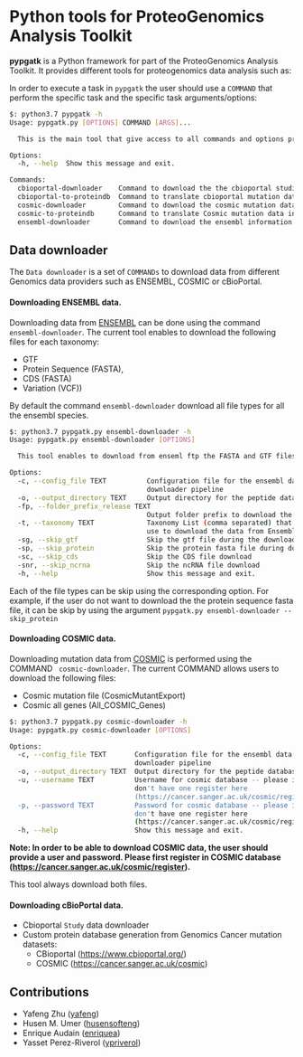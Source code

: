 # Python tools for ProteoGenomics Analysis Toolkit


**pypgatk** is a Python framework for part of the ProteoGenomics Analysis Toolkit. It provides different tools for proteogenomics data analysis such as:

In order to execute a task in `pypgatk` the user should use a `COMMAND` that perform the specific task and the specific task arguments/options:

```bash
$: python3.7 pypgatk -h
Usage: pypgatk.py [OPTIONS] COMMAND [ARGS]...

  This is the main tool that give access to all commands and options provided by the pypgatk

Options:
  -h, --help  Show this message and exit.

Commands:
  cbioportal-downloader    Command to download the the cbioportal studies
  cbioportal-to-proteindb  Command to translate cbioportal mutation data into proteindb
  cosmic-downloader        Command to download the cosmic mutation database
  cosmic-to-proteindb      Command to translate Cosmic mutation data into proteindb
  ensembl-downloader       Command to download the ensembl information

```

Data downloader
----------------

The `Data downloader` is a set of `COMMANDs` to download data from different Genomics data providers such as ENSEMBL, COSMIC or cBioPortal.

#### Downloading ENSEMBL data.

Downloading data from [ENSEMBL](https://www.ensembl.org/info/data/ftp/index.html) can be done using the command `ensembl-downloader`. The current tool enables to download the following files for each taxonomy:

- GTF
- Protein Sequence (FASTA),
- CDS (FASTA)
- Variation (VCF))

By default the command `ensembl-downloader` download all file types for all the ensembl species.

```bash
$: python3.7 pypgatk.py ensembl-downloader -h
Usage: pypgatk.py ensembl-downloader [OPTIONS]

  This tool enables to download from enseml ftp the FASTA and GTF files

Options:
  -c, --config_file TEXT          Configuration file for the ensembl data
                                  downloader pipeline
  -o, --output_directory TEXT     Output directory for the peptide databases
  -fp, --folder_prefix_release TEXT
                                  Output folder prefix to download the data
  -t, --taxonomy TEXT             Taxonomy List (comma separated) that will be
                                  use to download the data from Ensembl
  -sg, --skip_gtf                 Skip the gtf file during the download
  -sp, --skip_protein             Skip the protein fasta file during download
  -sc, --skip_cds                 Skip the CDS file download
  -snr, --skip_ncrna              Skip the ncRNA file download
  -h, --help                      Show this message and exit.

```

Each of the file types can be skip using the corresponding option. For example, if the user do not want to download the the protein sequence fasta file, it can be skip by using the argument `pypgatk.py ensembl-downloader --skip_protein`

#### Downloading COSMIC data.

Downloading mutation data from [COSMIC](https://cancer.sanger.ac.uk/cosmic) is performed using the COMMAND ` cosmic-downloader`. The current COMMAND allows users to download the following files:

- Cosmic mutation file (CosmicMutantExport)
- Cosmic all genes (All_COSMIC_Genes)

```bash
$: python3.7 pypgatk.py cosmic-downloader -h
Usage: pypgatk.py cosmic-downloader [OPTIONS]

Options:
  -c, --config_file TEXT       Configuration file for the ensembl data
                               downloader pipeline
  -o, --output_directory TEXT  Output directory for the peptide databases
  -u, --username TEXT          Username for cosmic database -- please if you
                               don't have one register here
                               (https://cancer.sanger.ac.uk/cosmic/register)
  -p, --password TEXT          Password for cosmic database -- please if you
                               don't have one register here
                               (https://cancer.sanger.ac.uk/cosmic/register)
  -h, --help                   Show this message and exit.

```

__Note: In order to be able to download COSMIC data, the user should provide a user and password. Please first register in COSMIC database (https://cancer.sanger.ac.uk/cosmic/register).__

This tool always download both files.

#### Downloading cBioPortal data.


- Cbioportal `Study` data downloader
- Custom protein database generation from Genomics Cancer mutation datasets:
     - CBioportal (https://www.cbioportal.org/)
     - COSMIC (https://cancer.sanger.ac.uk/cosmic)


Contributions
-----------------------

- Yafeng Zhu ([yafeng](http://github.com/yafeng))
- Husen M. Umer ([husensofteng](https://github.com/husensofteng))
- Enrique Audain ([enriquea](https://github.com/enriquea))
- Yasset Perez-Riverol ([ypriverol](https://github.com/ypriverol))
